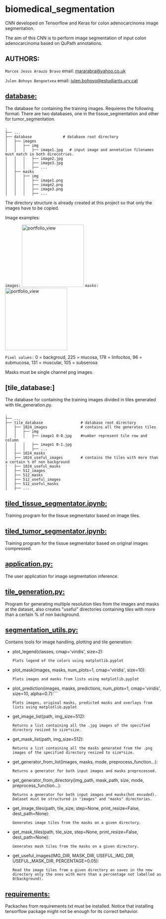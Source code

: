 # biomedical_segmentation
CNN developed on Tensorflow and Keras for colon adenocarcinoma image segmentation.

The aim of this CNN is to perform image segmentation of input colon adenocarcinoma based on QuPath annotations.


## AUTHORS:
```Marcos Jesus Arauzo Bravo``` email: mararabra@yahoo.co.uk

```Julen Bohoyo Bengoetxea``` email: julen.bohoyo@estudiants.urv.cat


## [database:](https://github.com/julenbhy/biomedical_segmentation/tree/master/tissue_segmentation/database)
The database for containing the training images. Requieres the following format:
There are two databases, one in the tissue_segmentation and other for tumor_segmentation.

    .
    ├── ...
    ├── database              # database root directory
    │   ├── images
    │   │   ├── img
    │   │   │   ├── image1.jpg   # input image and annotation filenames must match in both direcotries.
    │   │   │   ├── image2.jpg
    │   │   │   ├── image3.jpg
    │   │   │   ├── ...
    │   ├── masks
    │   │   ├── img
    │   │   │   ├── image1.png
    │   │   │   ├── image2.png
    │   │   │   ├── image3.png
    │   │   │   ├── ...

The directory structure is already created at this project so that only the images have to be copied.

Image examples:

```images:```
<img width="200" alt="portfolio_view" src="https://github.com/julenbhy/biomedical_segmentation/blob/master/tissue_segmentation/database/images/img/10-1960%20HEN.jpg"> 
```masks:```
<img width="200" alt="portfolio_view" src="https://github.com/julenbhy/biomedical_segmentation/blob/master/tissue_segmentation/database/masks/img/10-1960%20HEN.png">

```Pixel values:``` 0 = backgroud, 225 = mucosa, 178 = linfocitos, 96 = submucosa, 131 = muscular, 105 = subserosa

Masks must be single channel png images.

## [tile_database:]
The database for containing the training images divided in tiles generated with tile_generation.py.

    .
    ├── ...
    ├── tile_database                 # database root directory
    │   ├── 1024_images               # contains all the generates tiles
    │   │   ├── img
    │   │   │   ├── image1 0-0.jpg    #number represent tile row and column
    │   │   │   ├── image1 0-1.jpg
    │   │   │   ├── ...
    │   ├── 1024_masks
    │   ├── 1024_useful_images        # contains the tiles with more than a certain % of non background
    │   ├── 1024_useful_masks
    │   ├── 512_images
    │   ├── 512_masks
    │   ├── 512_useful_images
    │   ├── 512_useful_masks
    │   ├── ...




## [tiled_tissue_segmentator.ipynb:](https://github.com/julenbhy/biomedical_segmentation/tree/master/tissue_segmentation/tiled_tissue_segmentator.ipynb)
Training program for the tissue segmentator based on image tiles.

## [tiled_tumor_segmentator.ipynb:](https://github.com/julenbhy/biomedical_segmentation/tree/master/tumor_segmentation/compress_tumor_segmentator.ipynb)
Training program for the tissue segmentator based on original images compressed.

## [application.py:](https://github.com/julenbhy/biomedical_segmentation/tree/master/inference/application.py)
The user application for image segmentation inference.

## [tile_generation.py:](https://github.com/julenbhy/biomedical_segmentation/tree/master/tools/tile_generation.py)
Program for generating multiple resolution tiles from the images and masks at the dataset, 
also creates "useful" directories containing tiles with more than a certain % of non background.

## [segmentation_utils.py:](https://github.com/julenbhy/biomedical_segmentation/tree/master/tools/segmentation_utils.py)
Contains tools for image handling, plotting and tile generation:

* plot_legend(classes, cmap='viridis', size=2):

  ```Plots legend of the colors using matplotlib.pyplot```
    
* plot_mask(images, masks, num_plots=1, cmap='viridis', size=10):
  
  ```Plots images and masks from lists using matplotlib.pyplot```

* plot_prediction(images, masks, predictions, num_plots=1, cmap='viridis', size=10, alpha=0.7):```
  
  ```Plots images, original masks, predicted masks and overlays from lists using matplotlib.pyplot```

* get_image_list(path, img_size=512):
 
  ```Returns a list containing all the .jpg images of the specified directory resized to size*size.```

* get_mask_list(path, img_size=512):
  
  ```Returns a list containing all the masks generated from the .png images of the specified directory resized to size*size.```
    
* get_generator_from_list(images, masks, mode, preprocess_function...):
  
  ```Returns a generator for both input images and masks preprocessed.```
    
* get_generator_from_directory(img_path, mask_path, size, mode, preprocess_function...):
  
  ```Returns a generator for both input images and masks(hot encoded). Dataset must be structured in "images" and "masks" directories.```
    
* get_image_tiles(path, tile_size, step=None, print_resize=False, dest_path=None):
  
  ```Generates image tiles from the masks on a given directory.```

* get_mask_tiles(path, tile_size, step=None, print_resize=False, dest_path=None):
  
  ```Generates mask tiles from the masks on a given directory.```
    
* get_useful_images(IMG_DIR, MASK_DIR, USEFUL_IMG_DIR, USEFUL_MASK_DIR, PERCENTAGE=0.05):
  
  ```Read the image tiles from a given directory an saves in the new directory only the ones with more than a percentage not labelled as 0(background).```

## [requirements:](https://github.com/julenbhy/biomedical_segmentation/blob/master/requirements.txt)
Packaches from requirements.txt must be installed. Notice that installing tensorflow package might not be enough for its correct behavior.
